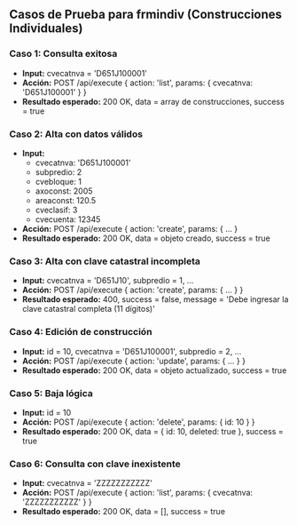 ## Casos de Prueba para frmindiv (Construcciones Individuales)

### Caso 1: Consulta exitosa
- **Input:** cvecatnva = 'D651J100001'
- **Acción:** POST /api/execute { action: 'list', params: { cvecatnva: 'D651J100001' } }
- **Resultado esperado:** 200 OK, data = array de construcciones, success = true

### Caso 2: Alta con datos válidos
- **Input:**
  - cvecatnva: 'D651J100001'
  - subpredio: 2
  - cvebloque: 1
  - axoconst: 2005
  - areaconst: 120.5
  - cveclasif: 3
  - cvecuenta: 12345
- **Acción:** POST /api/execute { action: 'create', params: { ... }
- **Resultado esperado:** 200 OK, data = objeto creado, success = true

### Caso 3: Alta con clave catastral incompleta
- **Input:** cvecatnva = 'D651J10', subpredio = 1, ...
- **Acción:** POST /api/execute { action: 'create', params: { ... } }
- **Resultado esperado:** 400, success = false, message = 'Debe ingresar la clave catastral completa (11 dígitos)'

### Caso 4: Edición de construcción
- **Input:** id = 10, cvecatnva = 'D651J100001', subpredio = 2, ...
- **Acción:** POST /api/execute { action: 'update', params: { ... } }
- **Resultado esperado:** 200 OK, data = objeto actualizado, success = true

### Caso 5: Baja lógica
- **Input:** id = 10
- **Acción:** POST /api/execute { action: 'delete', params: { id: 10 } }
- **Resultado esperado:** 200 OK, data = { id: 10, deleted: true }, success = true

### Caso 6: Consulta con clave inexistente
- **Input:** cvecatnva = 'ZZZZZZZZZZZ'
- **Acción:** POST /api/execute { action: 'list', params: { cvecatnva: 'ZZZZZZZZZZZ' } }
- **Resultado esperado:** 200 OK, data = [], success = true
